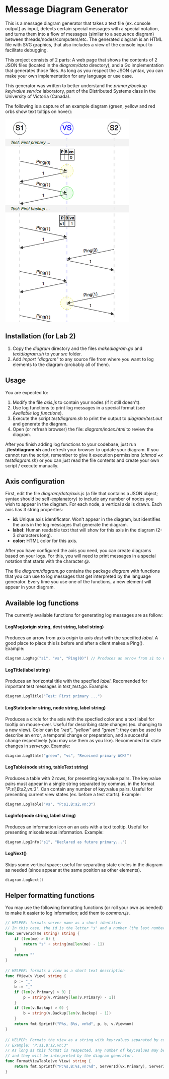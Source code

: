 # Message Diagram Generator
This is a message diagram generator that takes a text file (ex. console output) as input, detects certain special messages with a special notation, and turns them into a flow of messages (similar to a sequence diagram) between threads/nodes/computers/etc. The generated diagram is an HTML file with SVG graphics, that also includes a view of the console input to facilitate debugging.

This project consists of 2 parts: A web page that shows the contents of 2 JSON files (located in the *diagram/data* directory), and a Go implementation that generates those files. As long as you respect the JSON syntax, you can make your own implementation for any language or use case.

This generator was written to better understand the *primary/backup key/value service* laboratory, part of the Distributed Systems class in the University of Victoria (Canada).

The following is a capture of an example diagram (green, yellow and red orbs show text toltips on hover):

![alt tag](/docs/example.png)

## Installation (for Lab 2)

1. Copy the *diagram* directory and the files *makediagram.go* and *textdiagram.sh* to your *src* folder.
2. Add *import "diagram"* to any source file from where you want to log elements to the diagram (probably all of them).

## Usage

You are expected to:

1. Modify the file *axis.js* to contain your nodes (if it still doesn't).
2. Use log functions to print log messages in a special format (see *Available log functions*).
3. Execute the script *testdiagram.sh* to print the output to *diagram/test.out* and generate the diagram.
4. Open (or refresh browser) the file: *diagram/index.html* to review the diagram.

After you finish adding log functions to your codebase, just run **./testdiagram.sh** and refresh your browser to update your diagram. If you cannot run the script, remember to give it execution permissions (*chmod +x testdiagram.sh*) or you can just read the file contents and create your own script / execute manually.

## Axis configuration

First, edit the file *diagram/data/axis.js* (a file that contains a JSON object; syntax should be self-explanatory) to include any number of nodes you wish to appear in the diagram. For each node, a vertical axis is drawn. Each axis has 3 string properties:
* **id:** Unique axis identificator. Won't appear in the diagram, but identifies the axis in the log messages that generate the diagram.
* **label:** Human readable text that will show for this axis in the diagram (2-3 characters long).
* **color:** HTML color for this axis.

After you have configured the axis you need, you can create diagrams based on your logs. For this, you will need to print messages in a special notation that starts with the character *@*.

The file *diagram/diagram.go* contains the package *diagram* with functions that you can use to log messages that get interpreted by the language generator. Every time you use one of the functions, a new element will appear in your diagram. 

## Available log functions

The currently available functions for generating log messages are as follow:

#### LogMsg(origin string, dest string, label string)
Produces an arrow from axis *origin* to axis *dest* with the specified *label*. A good place to place this is before and after a client makes a Ping().
Example:
```Go
diagram.LogMsg("s1", "vs", "Ping(0)") // Produces an arrow from s1 to vs with the label Ping(0)
```

#### LogTitle(label string)
Produces an horizontal title with the specfied *label*. Recomended for important test messages in *test_test.go*.
Example:
```Go
diagram.LogTitle("Test: First primary ...")
```

#### LogState(color string, node string, label string)
Produces a circle for the axis with the specfied color and a text label for tooltip on mouse-over. Useful for describing state changes (ex. changing to a new view). Color can be *"red"*, *"yellow"* and *"green"*; they can be used to describe an error, a temporal change or preparation, and a succesful change respectively (you may use them as you like). Recomended for state changes in *server.go*.
Example:
```Go
diagram.LogState("green", "vs", "Received primary ACK!")
```

#### LogTable(node string, tableText string)
Produces a table with 2 rows, for presenting key:value pairs. The key:value pairs must appear in a single string separated by commas, in the format *"P:s1,B:s2,vn:3"*. Can contain any number of key:value pairs. Useful for presenting current view states (ex. before a test starts).
Example:
```Go
diagram.LogTable("vs", "P:s1,B:s2,vn:3")
```

#### LogInfo(node string, label string)
Produces an information icon on an axis with a text tooltip. Useful for presenting miscelaneous information.
Example:
```Go
diagram.LogInfo("s1", "Declared as future primary...")
```

#### LogNext()
Skips some vertical space; useful for separating state circles in the diagram as needed (since appear at the same position as other elements).
```Go
diagram.LogNext()
```

## Helper formatting functions
You may use the following formatting functions (or roll your own as needed) to make it easier to log information; add them to *common.js*.

```Go
// HELPER: formats server name as a short identifier
// In this case, the id is the letter "s" and a number (the last number of the full server name)
func ServerId(me string) string {
	if (len(me) > 0) {
		return "s" + string(me[len(me) - 1])
	}
	return ""
}

// HELPER: formats a view as a short text description
func fView(v View) string {
	p := "_"
	b := "_"
	if (len(v.Primary) > 0) {
		p = string(v.Primary[len(v.Primary) - 1])
	}
	if (len(v.Backup) > 0) {
		b = string(v.Backup[len(v.Backup) - 1])
	}
	return fmt.Sprintf("P%s, B%s, vn%d", p, b, v.Viewnum)
}

// HELPER: Formats the view as a string with key:values separated by commas
// Example: "P:s1,B:s2,vn:3"
// As long as this format is respected, any number of key:values may be included
// and they will be interpreted by the diagram generator.
func FormatViewTable(vx View) string {
	return fmt.Sprintf("P:%s,B:%s,vn:%d", ServerId(vx.Primary), ServerId(vx.Backup), vx.Viewnum)
}
```
